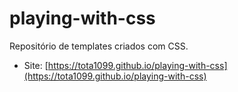 # playing-with-css

Repositório de templates criados com CSS.

* Site: [https://tota1099.github.io/playing-with-css](https://tota1099.github.io/playing-with-css)
